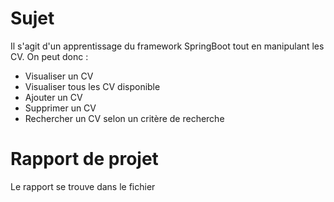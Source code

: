 # Sujet

Il s'agit d'un apprentissage du framework SpringBoot tout en manipulant les CV. On peut donc :
- Visualiser un CV 
- Visualiser tous les CV disponible
- Ajouter un CV
- Supprimer un CV
- Rechercher un CV selon un critère de recherche

# Rapport de projet 

Le rapport se trouve dans le fichier 
